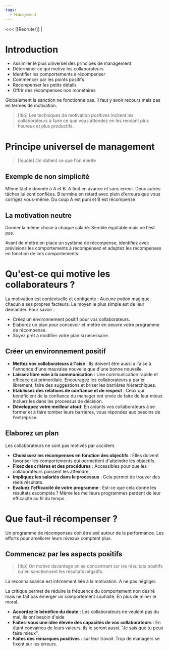 ```yaml
---
tags:
  - Management
---
```

<<< [[Recruter]] |

# Introduction
- Assimiler le plus universel des principes de management
- Déterminer ce qui motive les collaborateurs
- Identifier les comportements à récompenser
- Commencer par les points positifs
- Récompenser les petits détails
- Offrir des récompenses non monétaires

Globalement la sanction ne fonctionne pas. Il faut y avoir recours mais pas en termes de motivation.

>[!tip] Les techniques de motivation *positives* incitent les collaborateurs à faire ce que vous attendez en les rendant plus heureux et plus productifs.

# Principe universel de management

> [!quote] On obtient ce que l'on mérite

## Exemple de non simplicité
Même tâche donnée à A et B. A finit en avance et sans erreur. Deux autres tâches lui sont confiées.
B termine en retard avec plein d'erreurs que vous corrigez vous-même.
Du coup A est puni et B est récompensé

## La motivation neutre
Donner la même chose à chaque salarié: Semble équitable mais ne l'est pas.

Avant de mettre en place un système de récompense, identifiez avec prévisions les comportements à récompensez et adaptez les récompenses en fonction de ces comportements.

# Qu'est-ce qui motive les collaborateurs ?
La motivation est contextuelle et contigente : Aucune potion magique, chacun a ses propres facteurs.
Le moyen le plus simple est de leur demander. Pour savoir : 
- Créez un environnement positif pour vos collaborateurs.
- Elaborez un plan pour concevoir et mettre en oeuvre votre programme de récompense.
- Soyez prêt à modifier votre plan si nécessaire.

## Créer un environnement positif

- **Mettez vos collaborateurs à l'aise** : Ils doivent être aussi à l'aise à l'annonce d'une mauvaise nouvelle que d'une bonne nouvelle
- **Laissez libre voie à la communication** : Une communication rapide et efficace est primordiale. Encouragez les collaborateurs à parler librement, faire des suggestions et briser les barrières hiérarchiques.
- **Etablissez des relations de confiance et de respect** : Ceux qui bénéficient de la confiance du manager ont envie de faire de leur mieux. Incluez les dans les processus de décision.
- **Développez votre meilleur atout**: En aidants vos collaborateurs à se former et à faire tomber leurs barrières, vous répondez aux besoins de l'entreprise.

## Elaborez un plan
Les collaborateurs ne sont pas motivés par accident.
- **Choisissez les récompenses en fonction des objectifs** : Elles doivent favoriser les comportements qui permettent d'atteindre les objectifs.
- **Fixez des critères et des procédures** : Accessibles pour que les collaborateurs puissent les atteindre.
- **Impliquez les salariés dans le processus** : Cela permet de trouver des réels résultats.
- **Evaluez l'efficacité de votre programme** : Est-ce que cela donne les résultats escomptés ? Même les meilleurs programmes perdent de leur efficacité au fil du temps.

# Que faut-il récompenser ?
Un programme de récompenses doit être axé autour de la performance.
Les efforts pour améliorer leurs niveaux comptent plus.

## Commencez par les aspects positifs
> [!tip] On motive davantage en se concentrant sur les résultats positifs qu'en sanctionnant les résultats négatifs.

La reconnaissance est intimement liée à la motivation. A ne pas négliger.

La critique permet de réduire la fréquence du comportement non désiré mais ne fait pas émerger un comportement souhaité. En plus de miner le moral.

- **Accordez le bénéfice du doute** : Les collaborateurs ne veulent pas du mal, ils ont besoin d'aide
- **Faites-vous une idée élevée des capacités de vos collaborateurs** : En étant convaincu de leurs valeurs, ils le seront aussi. "Je sais que tu peux faire mieux".
- **Faites des remarques positives** : sur leur travail. Trop de managers se fixent sur les erreurs.